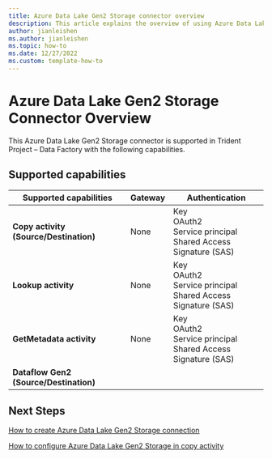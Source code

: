 ```yaml
---
title: Azure Data Lake Gen2 Storage connector overview
description: This article explains the overview of using Azure Data Lake Gen2 Storage.
author: jianleishen
ms.author: jianleishen
ms.topic: how-to
ms.date: 12/27/2022
ms.custom: template-how-to 
---
```


# Azure Data Lake Gen2 Storage Connector Overview

This Azure Data Lake Gen2 Storage connector is supported in Trident Project  – Data Factory with the following capabilities.

## Supported capabilities

| Supported capabilities | Gateway | Authentication |
| --- | --- | ---|
| **Copy activity (Source/Destination)** | None | Key<br/>OAuth2<br/>Service principal<br/>Shared Access Signature (SAS) |
| **Lookup activity** | None | Key<br/>OAuth2<br/>Service principal<br/>Shared Access Signature (SAS) |
| **GetMetadata activity** | None | Key<br/>OAuth2<br/>Service principal<br/>Shared Access Signature (SAS) |
| **Dataflow Gen2 (Source/Destination)** | | |

## Next Steps

[How to create Azure Data Lake Gen2 Storage connection](connector-azure-data-lake-storage-gen2.md)

[How to configure Azure Data Lake Gen2 Storage in copy activity](connector-azure-data-lake-storage-gen2-copy-activity.md)